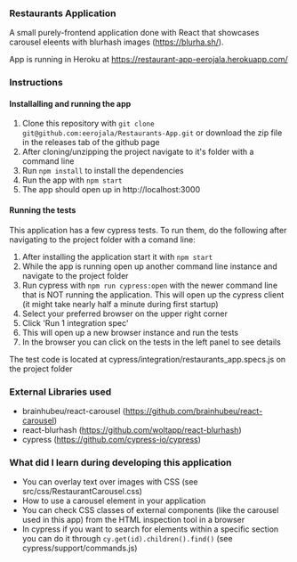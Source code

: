 ### Restaurants Application
A small purely-frontend application done with React that showcases carousel eleents with blurhash images (https://blurha.sh/).

App is running in Heroku at https://restaurant-app-eerojala.herokuapp.com/

### Instructions
#### Installalling and running the app
1. Clone this repository with ```git clone git@github.com:eerojala/Restaurants-App.git``` or download the zip file in the releases tab of the github page
2. After cloning/unzipping the project navigate to it's folder with a command line
3. Run ```npm install``` to install the dependencies
4. Run the app with ```npm start```
5. The app should open up in http://localhost:3000

#### Running the tests
This application has a few cypress tests. To run them, do the following after navigating to the project folder with a comand line:
1. After installing the application start it with ```npm start``` 
2. While the app is running open up another command line instance and navigate to the project folder
3. Run cypress with ```npm run cypress:open```  with the newer command line that is NOT running the application. This will open up the cypress client (it might take nearly half a minute during first startup)
4. Select your preferred browser on the upper right corner
5. Click 'Run 1 integration spec'
6. This will open up a new browser instance and run the tests
7. In the browser you can click on the tests in the left panel to see details

The test code is located at cypress/integration/restaurants_app.specs.js on the project folder

### External Libraries used
* brainhubeu/react-carousel (https://github.com/brainhubeu/react-carousel)
* react-blurhash (https://github.com/woltapp/react-blurhash)
* cypress (https://github.com/cypress-io/cypress)

### What did I learn during developing this application
* You can overlay text over images with CSS (see src/css/RestaurantCarousel.css)
* How to use a carousel element in your application
* You can check CSS classes of external components (like the carousel used in this app) from the HTML inspection tool in a browser
* In cypress if you want to search for elements within a specific section you can do it through ```cy.get(id).children().find()``` (see cypress/support/commands.js)

